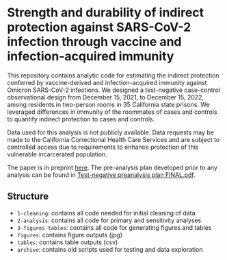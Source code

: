 # Strength and durability of indirect protection against SARS-CoV-2 infection through vaccine and infection-acquired immunity

This repository contains analytic code for estimating the indirect protection conferred by vaccine-derived and infection-acquired immunity against Omicron SARS-CoV-2 infections. We designed a test-negative case-control observational design from December 15, 2021, to December 15, 2022, among residents in two-person rooms in 35 California state prisons. We leveraged differences in immunity of the roommates of cases and controls to quantify indirect protection to cases and controls. 

Data used for this analysis is not publicly available. Data requests may be made to the California Correctional Health Care Services and are subject to controlled access due to requirements to enhance protection of this vulnerable incarcerated population. 

The paper is in preprint [here](https://doi.org/10.1101/2024.07.23.24310889). The pre-analysis plan developed prior to any analysis can be found in [Test-negative preanalysis plan FINAL.pdf](https://github.com/sophttan/covid-indirects/blob/main/Test-negative%20preanalysis%20plan%20FINAL.pdf). 

## Structure
- `1-cleaning`: contains all code needed for initial cleaning of data 
- `2-analysis`: contains all code for primary and sensitivity analyses
- `3-figures-tables`: contains all code for generating figures and tables
- `figures`: contains figure outputs (jpg)
- `tables`: contains table outputs (csv) 
- `archive`: contains old scripts used for testing and data exploration


